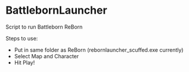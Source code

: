 # BattlebornLauncher
Script to run Battleborn ReBorn

Steps to use:

- Put in same folder as ReBorn (rebornlauncher_scuffed.exe currently)
- Select Map and Character
- Hit Play!
